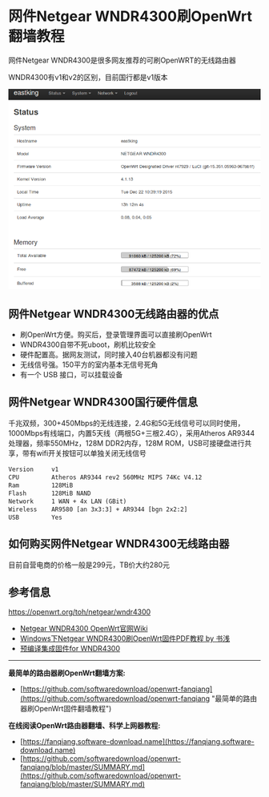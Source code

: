 ﻿网件Netgear WNDR4300刷OpenWrt翻墙教程
==================================

网件Netgear WNDR4300是很多网友推荐的可刷OpenWRT的无线路由器

WNDR4300有v1和v2的区别，目前国行都是v1版本

![已经刷上翻墙固件的WNDR4300路由器OpenWrt后台](images/6.netgear-wndr4300-luci.png)

网件Netgear WNDR4300无线路由器的优点
--------

- 刷OpenWrt方便。购买后，登录管理界面可以直接刷OpenWrt
- WNDR4300自带不死uboot，刷机比较安全
- 硬件配置高。据网友测试，同时接入40台机器都没有问题
- 无线信号强。150平方的室内基本无信号死角
- 有一个 USB 接口，可以挂载设备

网件Netgear WNDR4300国行硬件信息
--------

千兆双频，300+450Mbps的无线连接，2.4G和5G无线信号可以同时使用，1000Mbps有线端口，内置5天线（两根5G+三根2.4G），采用Atheros AR9344处理器，频率550MHz，128M DDR2内存，128M ROM，USB可接硬盘进行共享，带有wifi开关按钮可以单独关闭无线信号

    Version     v1
    CPU         Atheros AR9344 rev2 560MHz MIPS 74Kc V4.12
    Ram         128MiB
    Flash       128MiB NAND
    Network     1 WAN + 4x LAN (GBit)
    Wireless    AR9580 [an 3x3:3] + AR9344 [bgn 2x2:2]
    USB         Yes

如何购买网件Netgear WNDR4300无线路由器
--------

目前自营电商的价格一般是299元，TB价大约280元

参考信息
--------

https://openwrt.org/toh/netgear/wndr4300
- [Netgear WNDR4300 OpenWrt官网Wiki](https://openwrt.org/toh/netgear/wndr4300)
- [Windows下Netgear WNDR4300刷OpenWrt固件PDF教程 by 书浅](https://software-download.name/2015/netgear-wndr4300-shua-openwrt/)
- [预编译集成固件for WNDR4300](https://github.com/gygy/gygy.github.io)

---

**最简单的路由器刷OpenWrt翻墙方案:**

- [https://github.com/softwaredownload/openwrt-fanqiang](https://github.com/softwaredownload/openwrt-fanqiang "最简单的路由器刷OpenWrt固件翻墙教程")

**在线阅读OpenWrt路由器翻墙、科学上网器教程:**

- [https://fanqiang.software-download.name](https://fanqiang.software-download.name)
- [https://github.com/softwaredownload/openwrt-fanqiang/blob/master/SUMMARY.md](https://github.com/softwaredownload/openwrt-fanqiang/blob/master/SUMMARY.md)